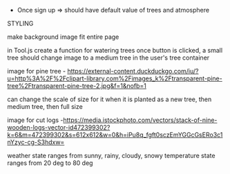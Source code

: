 - Once sign up => should have default value of trees and atmosphere 


STYLING 

make background image fit entire page

in Tool.js 
create a function for watering trees
once button is clicked, a small tree should change image to a medium tree in the user's tree container 

image for pine tree - https://external-content.duckduckgo.com/iu/?u=http%3A%2F%2Fclipart-library.com%2Fimages_k%2Ftransparent-pine-tree%2Ftransparent-pine-tree-2.jpg&f=1&nofb=1

can change the scale of size for it when it is planted as a new tree, then medium tree, then full size


image for cut logs -https://media.istockphoto.com/vectors/stack-of-nine-wooden-logs-vector-id472399302?k=6&m=472399302&s=612x612&w=0&h=iPu8q_fgft0sczEmYGGcGsERo3c1nYzyc-cg-S3hdxw=


weather state ranges from sunny, rainy, cloudy, snowy
temperature state ranges from 20 deg to 80 deg
